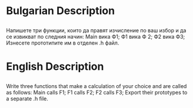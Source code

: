 # <p align="left"> Bulgarian Description
Напишете три функции, които да правят изчисление по ваш
избор и да се извикват по следния начин:
Main вика Ф1;
Ф1 вика Ф 2;
Ф2 вика Ф3;
Изнесете прототипите им в отделен .h файл. <p>

# <p align="left"> English Description
Write three functions that make a calculation of your choice and are called as follows:
Main calls F1;
F1 calls F2;
F2 calls F3;
Export their prototypes to a separate .h file. <p>
